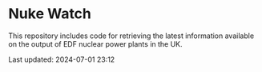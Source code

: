 # Nuke Watch

This repository includes code for retrieving the latest information available on the output of EDF nuclear power plants in the UK.

Last updated: 2024-07-01 23:12